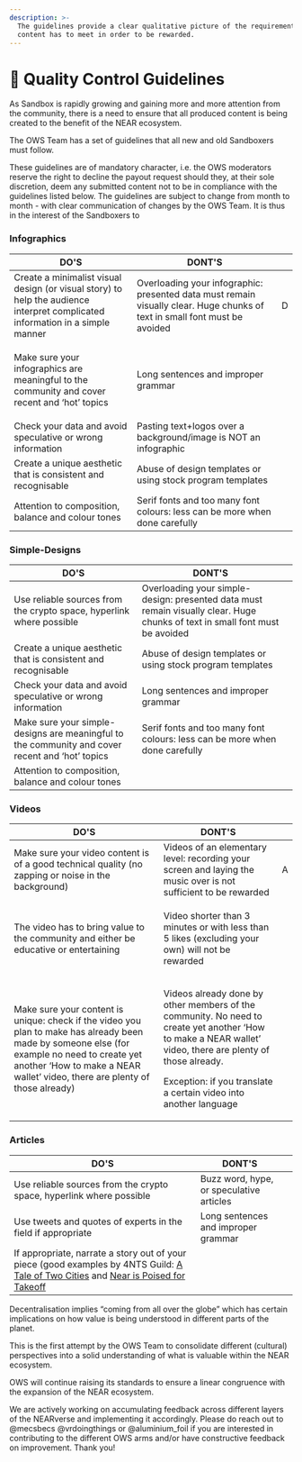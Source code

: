 ```yaml
---
description: >-
  The guidelines provide a clear qualitative picture of the requirements all
  content has to meet in order to be rewarded.
---
```


# 📐 Quality Control Guidelines

As Sandbox is rapidly growing and gaining more and more attention from the community, there is a need to ensure that all produced content is being created to the benefit of the NEAR ecosystem.&#x20;

The OWS Team has a set of guidelines that all new and old Sandboxers must follow.&#x20;

These guidelines are of mandatory character, i.e. the OWS moderators reserve the right to decline the payout request should they, at their sole discretion, deem any submitted content not to be in compliance with the guidelines listed below. The guidelines are subject to change from month to month - with clear communication of changes by the OWS Team. It is thus in the interest of the Sandboxers to&#x20;

### Infographics

| DO'S                                                                                                                          | DONT'S                                                                                                                     |   |
| ----------------------------------------------------------------------------------------------------------------------------- | -------------------------------------------------------------------------------------------------------------------------- | - |
| Create a minimalist visual design (or visual story) to help the audience interpret complicated information in a simple manner | Overloading your infographic: presented data must remain visually clear. Huge chunks of text in small font must be avoided | D |
| <p>Make sure your infographics are meaningful to the community and cover recent and ‘hot’ topics</p><p></p>                   | Long sentences and improper grammar                                                                                        |   |
| Check your data and avoid speculative or wrong information                                                                    | Pasting text+logos over a background/image is NOT an infographic                                                           |   |
| Create a unique aesthetic that is consistent and recognisable                                                                 | Abuse of design templates or using stock program templates                                                                 |   |
| Attention to composition, balance and colour tones                                                                            | Serif fonts and too many font colours: less can be more when done carefully                                                |   |

### Simple-Designs

| DO'S                                                                                            | DONT'S                                                                                                                       |   |
| ----------------------------------------------------------------------------------------------- | ---------------------------------------------------------------------------------------------------------------------------- | - |
| Use reliable sources from the crypto space, hyperlink where possible                            | Overloading your simple-design: presented data must remain visually clear. Huge chunks of text in small font must be avoided |   |
| Create a unique aesthetic that is consistent and recognisable                                   | Abuse of design templates or using stock program templates                                                                   |   |
| Check your data and avoid speculative or wrong information                                      | Long sentences and improper grammar                                                                                          |   |
| Make sure your simple-designs are meaningful to the community and cover recent and ‘hot’ topics | Serif fonts and too many font colours: less can be more when done carefully                                                  |   |
| Attention to composition, balance and colour tones                                              |                                                                                                                              |   |



### Videos

| DO'S                                                                                                                                                                                                                                              | DONT'S                                                                                                                                                                                                                                           |   |
| ------------------------------------------------------------------------------------------------------------------------------------------------------------------------------------------------------------------------------------------------- | ------------------------------------------------------------------------------------------------------------------------------------------------------------------------------------------------------------------------------------------------ | - |
| Make sure your video content is of a good technical quality (no zapping or noise in the background)                                                                                                                                               | Videos of an elementary level: recording your screen and laying the music over is not sufficient to be rewarded                                                                                                                                  | A |
| The video has to bring value to the community and either be educative or entertaining                                                                                                                                                             | <p>Video shorter than 3 minutes or with less than 5 likes (excluding your own) will not be rewarded</p><p></p>                                                                                                                                   |   |
| <p>Make sure your content is unique: check if the video you plan to make has already been made by someone else (for example no need to create yet another ‘How to make a NEAR wallet’ video, there are plenty of those already)</p><p></p><p></p> | <p>Videos already done by other members of the community. No need to create yet another ‘How to make a NEAR wallet’ video, there are plenty of those already.</p><p></p><p>Exception: if you translate a certain video into another language</p> |   |

### Articles

| DO'S                                                                                                                                                                                                                                                                                                                | DONT'S                                   |   |
| ------------------------------------------------------------------------------------------------------------------------------------------------------------------------------------------------------------------------------------------------------------------------------------------------------------------- | ---------------------------------------- | - |
| Use reliable sources from the crypto space, hyperlink where possible                                                                                                                                                                                                                                                | Buzz word, hype, or speculative articles |   |
| Use tweets and quotes of experts in the field if appropriate                                                                                                                                                                                                                                                        | Long sentences and improper grammar      |   |
| If appropriate, narrate a story out of your piece (good examples by 4NTS Guild: [A Tale of Two Cities](https://nearguilds.com/2021/01/26/near-and-ethereum-a-tale-of-two-cities/) and [Near is Poised for Takeoff](https://nearguilds.com/2021/04/11/near-is-poised-for-takeoff-the-train-is-leaving-the-station/)  |                                          |   |

Decentralisation implies “coming from all over the globe” which has certain implications on how value is being understood in different parts of the planet.

This is the first attempt by the OWS Team to consolidate different (cultural) perspectives into a solid understanding of what is valuable within the NEAR ecosystem.&#x20;

OWS will continue raising its standards to ensure a linear congruence with the expansion of the NEAR ecosystem.&#x20;

We are actively working on accumulating feedback across different layers of the NEARverse and implementing it accordingly. Please do reach out to @mecsbecs @vrdoingthings or @aluminium\_foil if you are interested in contributing to the different OWS arms and/or have constructive feedback on improvement. Thank you!
